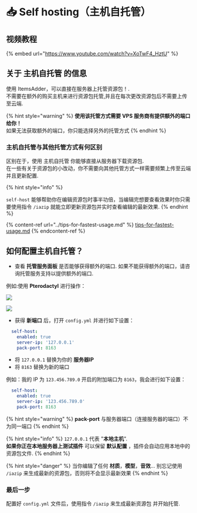 # 📥 Self hosting（主机自托管）

## 视频教程

{% embed url="https://www.youtube.com/watch?v=XoTwF4_HztU" %}

## 关于 主机自托管 的信息

使用 ItemsAdder，可以直接在服务器上托管资源包！.\
不需要在额外的购买主机来进行资源包托管,并且在每次更改资源包后不需要上传至云端.

{% hint style="warning" %}
**使用该托管方式需要 VPS 服务商有提供额外的端口给你！**\
如果无法获取额外的端口，你只能选择另外的托管方式
{% endhint %}

### 主机自托管与其他托管方式有何区别

区别在于，使用 主机自托管 你能够直接从服务器下载资源包.
<br>在一些有关于资源包的小改动，你不需要向其他托管方式一样需要频繁上传至云端并且更新配置.

{% hint style="info" %}

`self-host` 能够帮助你在编辑资源包时事半功倍，当编辑完想要查看效果时你只需要使用指令 `/iazip` 就能立即更新资源包并实时查看编辑的最新效果.
{% endhint %}

{% content-ref url="../tips-for-fastest-usage.md" %}
[tips-for-fastest-usage.md](../tips-for-fastest-usage.md)
{% endcontent-ref %}

## 如何配置主机自托管？

* 查看 **托管服务面板** 是否能够获得额外的端口. 如果不能获得额外的端口，请咨询托管服务支持以提供额外的端口.

例如:使用 **Pterodactyl** 进行操作：

![](<../../.gitbook/assets/immagine (104).png>)

![](<../../.gitbook/assets/immagine (101).png>)

* 获得 **新端口** 后，打开 `config.yml` 并进行如下设置：

```yaml
  self-host:
    enabled: true
    server-ip: '127.0.0.1'
    pack-port: 8163
```

* 将 `127.0.0.1` 替换为你的 **服务器IP**
* 将 `8163` 替换为新的端口

例如：我的 IP 为 `123.456.789.0` 开启的附加端口为 `8163`，我会进行如下设置：
```yaml
  self-host:
    enabled: true
    server-ip: '123.456.789.0'
    pack-port: 8163
```

{% hint style="warning" %}
**pack-port** 与服务器端口（连接服务器的端口）不为同一端口
{% endhint %}

{% hint style="info" %}
`127.0.0.1` 代表 "**本地主机**".\
**如果你正在本地服务器上测试插件** 可以保留 **默认配置** ，插件会自动应用本地中的资源包文件.
{% endhint %}

{% hint style="danger" %}
当你编辑了任何 **材质**，**模型**，**音效**... 别忘记使用 `/iazip` 来生成最新的资源包，否则将不会显示最新效果
{% endhint %}

### 最后一步

配置好 `config.yml` 文件后，使用指令 `/iazip` 来生成最新资源包 并开始托管.
